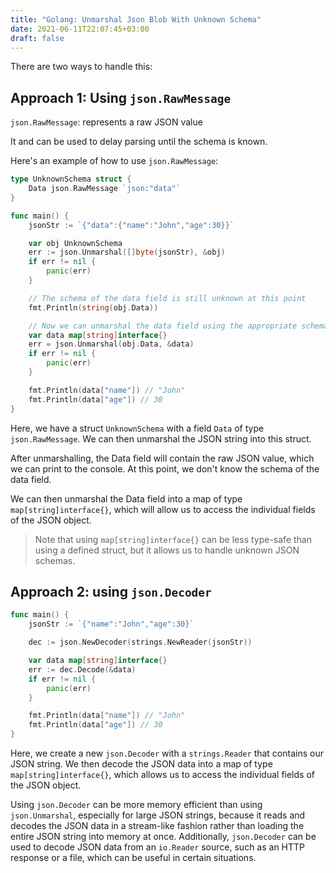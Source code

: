 ```yaml
---
title: "Golang: Unmarshal Json Blob With Unknown Schema"
date: 2021-06-11T22:07:45+03:00
draft: false 
---
```

There are two ways to handle this:

## Approach 1: Using `json.RawMessage`

`json.RawMessage`: represents a raw JSON value

It and can be used to delay parsing until the schema is known.

Here's an example of how to use `json.RawMessage`:
```go
type UnknownSchema struct {
    Data json.RawMessage `json:"data"`
}

func main() {
    jsonStr := `{"data":{"name":"John","age":30}}`

    var obj UnknownSchema
    err := json.Unmarshal([]byte(jsonStr), &obj)
    if err != nil {
        panic(err)
    }

    // The schema of the data field is still unknown at this point
    fmt.Println(string(obj.Data))

    // Now we can unmarshal the data field using the appropriate schema
    var data map[string]interface{}
    err = json.Unmarshal(obj.Data, &data)
    if err != nil {
        panic(err)
    }

    fmt.Println(data["name"]) // "John"
    fmt.Println(data["age"]) // 30
}
```

Here, we have a struct `UnknownSchema` with a field `Data` of type `json.RawMessage`. We can then unmarshal the JSON string into this struct.

After unmarshalling, the Data field will contain the raw JSON value, which we can print to the console. At this point, we don't know the schema of the data field.

We can then unmarshal the Data field into a map of type `map[string]interface{}`, which will allow us to access the individual fields of the JSON object.

> Note that using `map[string]interface{}` can be less type-safe than using a defined struct, but it allows us to handle unknown JSON schemas.


## Approach 2: using `json.Decoder`

```go
func main() {
    jsonStr := `{"name":"John","age":30}`

    dec := json.NewDecoder(strings.NewReader(jsonStr))

    var data map[string]interface{}
    err := dec.Decode(&data)
    if err != nil {
        panic(err)
    }

    fmt.Println(data["name"]) // "John"
    fmt.Println(data["age"]) // 30
}
```

Here, we create a new `json.Decoder` with a `strings.Reader` that contains our JSON string. We then decode the JSON data into a map of type `map[string]interface{}`, which allows us to access the individual fields of the JSON object.

Using `json.Decoder` can be more memory efficient than using `json.Unmarshal`, especially for large JSON strings, because it reads and decodes the JSON data in a stream-like fashion rather than loading the entire JSON string into memory at once. Additionally, `json.Decoder` can be used to decode JSON data from an `io.Reader` source, such as an HTTP response or a file, which can be useful in certain situations.
